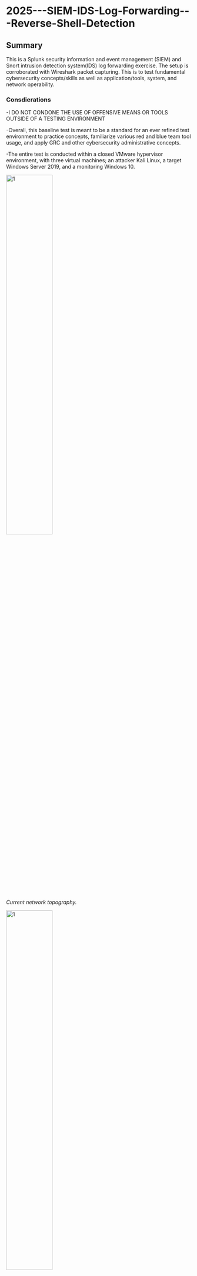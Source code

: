 # 2025---SIEM-IDS-Log-Forwarding---Reverse-Shell-Detection
## Summary
This is a Splunk security information and event management (SIEM) and Snort intrusion detection system(IDS) log forwarding exercise. The setup is corroborated with Wireshark packet capturing. This is to test fundamental cybersecurity concepts/skills as well as application/tools, system, and network operability.

### Consdierations
<p>-I DO NOT CONDONE THE USE OF OFFENSIVE MEANS OR TOOLS OUTSIDE OF A TESTING ENVIRONMENT</p>
<p>-Overall, this baseline test is meant to be a standard for an ever refined test environment to practice concepts, familiarize various red and blue team tool usage, and apply GRC and other cybersecurity administrative concepts.</p>
<p>-The entire test is conducted within a closed VMware hypervisor environment, with three virtual machines; an attacker Kali Linux, a target Windows Server 2019, and a monitoring Windows 10.</p>
<img src="https://i.imgur.com/OqkHqgK.png" style="width: 50%;" alt="1">
<p><i>Current network topography.</i></p>
<img src="https://i.imgur.com/ngeTrRA.png" style="width: 50%;" alt="1">
<p><i>Current Snort rules for 'local.rules' file.</i></p>
<p>-This test has inspiration and is an adaptation of the exercise explored in: My DFIR - Cybersecurity Tip: Build A Basic Home Lab (3/3) - https://www.youtube.com/watch?v=-8X7Ay4YCoA.</p>
<p>-Snort forwarding configuration guidelines were taken from Enhanced Logging and Intrusion Detection: Deploying Splunk, Sysmon and Snort - https://victorcoil.tech/?page_id=591.</p>
<p>-The Windows Server 2019 has been configured to have its firewall and real-time antivirus turned off to allow for malware proof-of-concept deployment.</p>
<p>-Wireshark is used on the Windows 10 machine is used to monitor the Eth0 virtual adapter for traffic to and from the attacking and targeting virtual machines.</p>

### Tools/Applications Used
#### VMware hypervisor on a Lenovo Thinkbook 16 G6
##### Virtual Machine OS and installed tool/applications
<p>-Kali Linux</p>
<p>--Nmap CLI</p>
<p>--Metasploit CLI</p>
<p>--Python3 script (for HTTP listening session)</p>
<p>-Windows Server 2019</p>
<p>-Windows 10</p>
<p>--(Splunk, Snort, Wireshark)</p>

### Concepts/Skills demonstrated 
#### Concepts
##### Hardware
<p>-Networking architecture, ports, and protocols</p>

##### Policies, Principles, Procedures
<p>-Open Worldwide Application Security Project (OWASP) Secure Design Principles</p>
<p>--Defense In-depth (Splunk, Snort, Wireshark)</p>

##### Techniques
<p>-Cyber kill chain procedures</p>
<p>--Reconnaissance</p>
<p>--Weaponization</p>
<p>--Delivery</p>

##### Software</p>
<p>-Cybersecurity tools</p>
<p>--SIEM/SOC</p>
<p>--IDS</p>
<p>--Packet Sniffer</p>

#### Skills
##### Blue Team
<p>-Cybersecurity tools install, configuration, integration, and log forwarding</p>
<p>-Reconnaissance Detection - Snort IDS, Wireshark packet sniffer</p>
<p>-Weaponization Detection and Analysis- Snort IDS, Wireshark packet sniffer</p>
<p>-Log Aggregation - Splunk SIEM, Snort IDS, Wireshark packet sniffer</p>
<p>-Log Consolidation - Splunk SIEM, Snort IDS</p>

##### Red Team
<p>-Reconnaissance - enumerating target VM's ports</p>
<p>-Weaponization - Metasploit reverse shell payload creation</p>
<p>-Weaponization - Metasploit console configuration and execution</p>
<p>-Delivery - via web application</p>


### Timeline
<img src="https://i.imgur.com/43uiYv2.png" style="width: 50%;" alt="1">
<p><i>Ref 1:Snort captures of ICMP ping captures from attacking virtual machine.</i></p>
<img src="https://i.imgur.com/j9ZnABV.png" style="width: 50%;" alt="1">
<p><i>Ref 2:Splunk forwarded logs from Snort captures of ICMP  of a triggered port scan alert</i></p>
<img src="https://i.imgur.com/0TvbqDC.png" style="width: 50%;" alt="1">
<p><i>Ref 3:Splunk forwarded logs from Snort captures of ICMP ping captures.</i></p>
<img src="https://i.imgur.com/3eNwsvV.png" style="width: 50%;" alt="1">
<p><i>Ref 4:Splunk forwarded logs from Snort captures of a triggered port scan alert.</i></p>
<img src="https://i.imgur.com/EIJ7mO3.png" style="width: 50%;" alt="1">
<p><i>Ref 5:Nmap port scan results - Snort port scanning alert - captured scanning of ports 135 and 445.</i></p>
<img src="https://i.imgur.com/z43zNOJ.png" style="width: 50%;" alt="1">
<p><i>Ref 6:Snort capture of sustained reverse shell connection from attacking to target virtual machines.</i></p>
<img src="https://i.imgur.com/6ZL1L4S.png" style="width: 50%;" alt="1">
<p><i>Ref 7:Wireshark capture of target virtual machine file execution via HTTP GET flag.</i></p>
<img src="https://i.imgur.com/4hu44lJ.png" style="width: 50%;" alt="1">
<p><i>Ref 8:Wireshark capture of attacking virtual machine server and script information.</i </p>
<img src="https://i.imgur.com/tAb1STU.png" style="width: 50%;" alt="1">
<p><i>Ref 9:Wireshark capture of attacking virtual machine reverse shell script initiating and maintaining connection.</i></p>
<img src="https://i.imgur.com/tAb1STU.png" style="width: 50%;" alt="1">
<p><i>Ref 10:Splunk forwarded logs from Snort capture of Metasploit port 4444, indicating corroborating reverse shell execution.</i></p>

